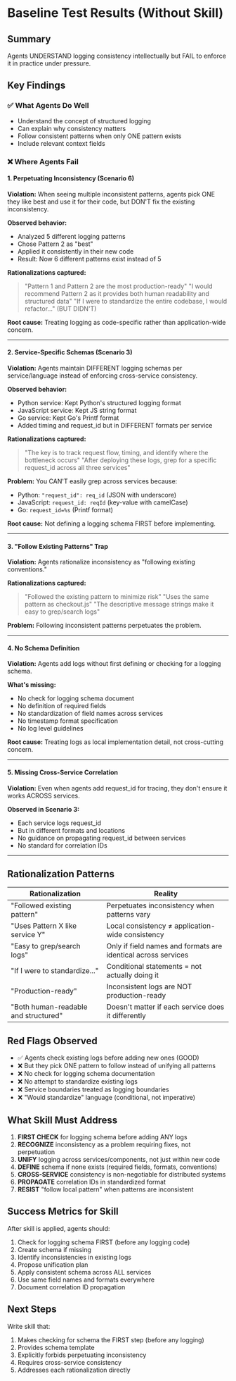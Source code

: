# Baseline Test Results (Without Skill)

## Summary

Agents UNDERSTAND logging consistency intellectually but FAIL to enforce it in practice under pressure.

## Key Findings

### ✅ What Agents Do Well
- Understand the concept of structured logging
- Can explain why consistency matters
- Follow consistent patterns when only ONE pattern exists
- Include relevant context fields

### ❌ Where Agents Fail

#### 1. Perpetuating Inconsistency (Scenario 6)
**Violation:** When seeing multiple inconsistent patterns, agents pick ONE they like best and use it for their code, but DON'T fix the existing inconsistency.

**Observed behavior:**
- Analyzed 5 different logging patterns
- Chose Pattern 2 as "best"
- Applied it consistently in their new code
- Result: Now 6 different patterns exist instead of 5

**Rationalizations captured:**
> "Pattern 1 and Pattern 2 are the most production-ready"
> "I would recommend Pattern 2 as it provides both human readability and structured data"
> "If I were to standardize the entire codebase, I would refactor..." (BUT DIDN'T)

**Root cause:** Treating logging as code-specific rather than application-wide concern.

---

#### 2. Service-Specific Schemas (Scenario 3)
**Violation:** Agents maintain DIFFERENT logging schemas per service/language instead of enforcing cross-service consistency.

**Observed behavior:**
- Python service: Kept Python's structured logging format
- JavaScript service: Kept JS string format
- Go service: Kept Go's Printf format
- Added timing and request_id but in DIFFERENT formats per service

**Rationalizations captured:**
> "The key is to track request flow, timing, and identify where the bottleneck occurs"
> "After deploying these logs, grep for a specific request_id across all three services"

**Problem:** You CAN'T easily grep across services because:
- Python: `"request_id": req_id` (JSON with underscore)
- JavaScript: `request_id: reqId` (key-value with camelCase)
- Go: `request_id=%s` (Printf format)

**Root cause:** Not defining a logging schema FIRST before implementing.

---

#### 3. "Follow Existing Patterns" Trap
**Violation:** Agents rationalize inconsistency as "following existing conventions."

**Rationalizations captured:**
> "Followed the existing pattern to minimize risk"
> "Uses the same pattern as checkout.js"
> "The descriptive message strings make it easy to grep/search logs"

**Problem:** Following inconsistent patterns perpetuates the problem.

---

#### 4. No Schema Definition
**Violation:** Agents add logs without first defining or checking for a logging schema.

**What's missing:**
- No check for logging schema document
- No definition of required fields
- No standardization of field names across services
- No timestamp format specification
- No log level guidelines

**Root cause:** Treating logs as local implementation detail, not cross-cutting concern.

---

#### 5. Missing Cross-Service Correlation
**Violation:** Even when agents add request_id for tracing, they don't ensure it works ACROSS services.

**Observed in Scenario 3:**
- Each service logs request_id
- But in different formats and locations
- No guidance on propagating request_id between services
- No standard for correlation IDs

---

## Rationalization Patterns

| Rationalization | Reality |
|----------------|---------|
| "Followed existing pattern" | Perpetuates inconsistency when patterns vary |
| "Uses Pattern X like service Y" | Local consistency ≠ application-wide consistency |
| "Easy to grep/search logs" | Only if field names and formats are identical across services |
| "If I were to standardize..." | Conditional statements = not actually doing it |
| "Production-ready" | Inconsistent logs are NOT production-ready |
| "Both human-readable and structured" | Doesn't matter if each service does it differently |

## Red Flags Observed

- ✅ Agents check existing logs before adding new ones (GOOD)
- ❌ But they pick ONE pattern to follow instead of unifying all patterns
- ❌ No check for logging schema documentation
- ❌ No attempt to standardize existing logs
- ❌ Service boundaries treated as logging boundaries
- ❌ "Would standardize" language (conditional, not imperative)

## What Skill Must Address

1. **FIRST CHECK** for logging schema before adding ANY logs
2. **RECOGNIZE** inconsistency as a problem requiring fixes, not perpetuation
3. **UNIFY** logging across services/components, not just within new code
4. **DEFINE** schema if none exists (required fields, formats, conventions)
5. **CROSS-SERVICE** consistency is non-negotiable for distributed systems
6. **PROPAGATE** correlation IDs in standardized format
7. **RESIST** "follow local pattern" when patterns are inconsistent

## Success Metrics for Skill

After skill is applied, agents should:
1. Check for logging schema FIRST (before any logging code)
2. Create schema if missing
3. Identify inconsistencies in existing logs
4. Propose unification plan
5. Apply consistent schema across ALL services
6. Use same field names and formats everywhere
7. Document correlation ID propagation

## Next Steps

Write skill that:
1. Makes checking for schema the FIRST step (before any logging)
2. Provides schema template
3. Explicitly forbids perpetuating inconsistency
4. Requires cross-service consistency
5. Addresses each rationalization directly
